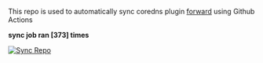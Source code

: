 This repo is used to automatically sync coredns plugin [forward](https://github.com/QZLin/forward) using Github Actions

**sync job ran [373] times**

[![Sync Repo](https://github.com/QZLin/coredns-extract/actions/workflows/sync.yaml/badge.svg)](https://github.com/QZLin/coredns-extract/actions/workflows/sync.yaml)
